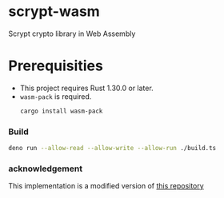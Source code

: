 # scrypt-wasm

Scrypt crypto library in Web Assembly

# Prerequisities

- This project requires Rust 1.30.0 or later.
- `wasm-pack` is required.
  ```sh
  cargo install wasm-pack
  ```

### Build

```sh
deno run --allow-read --allow-write --allow-run ./build.ts
```

### acknowledgement

This implementation is a modified version of [this repository](https://github.com/MyEtherWallet/scrypt-wasm/)
